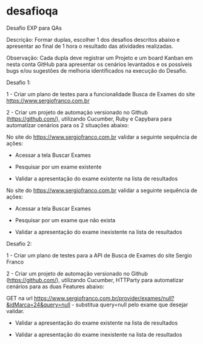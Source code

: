 # desafioqa
Desafio EXP para QAs

Descrição: Formar duplas, escolher 1 dos desafios descritos abaixo e apresentar ao final de 1 hora o resultado das atividades realizadas.

Observação: Cada dupla deve registrar um Projeto e um board Kanban em nesta conta GitHub para apresentar os cenários levantados e os possíveis bugs e/ou sugestões de melhoria identificados na execução do Desafio.


Desafio 1:

1 - Criar um plano de testes para a funcionalidade Busca de Exames do site https://www.sergiofranco.com.br 

2 - Criar um projeto de automação versionado no Github (https://github.com/), utilizando Cucumber, Ruby e Capybara para automatizar cenários para os 2 situações abaixo: 

No site do https://www.sergiofranco.com.br validar a seguinte sequência de ações:

 *   Acessar a tela Buscar Exames

 *   Pesquisar por um exame existente

 *   Validar a apresentação do exame existente na lista de resultados
 

No site do https://www.sergiofranco.com.br validar a seguinte sequência de ações:

 *   Acessar a tela Buscar Exames

 *   Pesquisar por um exame que não exista

 *   Validar a apresentação do exame inexistente na lista de resultados
 
 
Desafio 2:

1 - Criar um plano de testes para a API de Busca de Exames do site Sergio Franco

2 - Criar um projeto de automação versionado no Github (https://github.com/), utilizando Cucumber, HTTParty para automatizar cenários para as duas Features abaixo:

 
GET na url https://www.sergiofranco.com.br/provider/exames/null?&idMarca=24&query=null - substitua query=null pelo exame que desejar validar.

 *   Validar a apresentação do exame existente na lista de resultados

 *   Validar a apresentação do exame inexistente na lista de resultados
